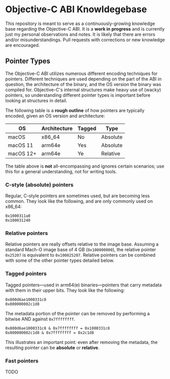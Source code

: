 # Objective-C ABI Knowldegebase

This repository is meant to serve as a continuously-growing knowledge base
regarding the Objective-C ABI. It is a **work in progress** and is currently
just my personal observations and notes. It is likely that there are errors
and/or misunderstandings. Pull requests with corrections or new knowledge are
encouraged.

## Pointer Types

The Objective-C ABI utilizes numerous different encoding techniques for
pointers. Different techniques are used depending on the part of the ABI in
question, the architecture of the binary, and the OS version the binary was
compiled for. Objective-C's internal structures make heavy use of (wacky)
pointers, so understanding different pointer types is important before looking
at structures in detail.

The following table is a **rough outline** of how pointers are typically
encoded, given an OS version and architecture:

| OS        | Architecture | Tagged | Type     |
|-----------|--------------|--------|----------|
| macOS     | x86_64       | No     | Absolute |
| macOS 11  | arm64e       | Yes    | Absolute |
| macOS 12+ | arm64e       | Ye     | Relative |

The table above is **not** all-encompassing and ignores certain scenarios; use
this for a general understanding, not for writing tools.

### C-style (absolute) pointers

Regular, C-style pointers are sometimes used, but are becoming less common. They
look like the following, and are only commonly used on x86_64:

```
0x1000311a0
0x100031240
```

### Relative pointers

Relative pointers are really offsets relative to the image base. Assuming a
standard Mach-O image base of 4 GB (`0x100000000`), the relative pointer
`0x25207` is equivalent to `0x100025207`. Relative pointers can be combined with
some of the other pointer types detailed below.

### Tagged pointers

Tagged pointers&mdash;used in arm64(e) binaries&mdash;pointers that carry
metadata with them in their upper bits. They look like the following:

```
0x800d6ae1000331c8
0x800000002c1d8
```

The metadata portion of the pointer can be removed by performing a bitwise AND
against `0x7ffffffff`.

```
0x800d6ae1000331c8 & 0x7ffffffff = 0x1000331c8
0x800000002c1d8 & 0x7ffffffff = 0x2c1d8
```

This illustrates an important point: even after removing the metadata, the
resulting pointer can be **absolute** or **relative**.

### Fast pointers

TODO
